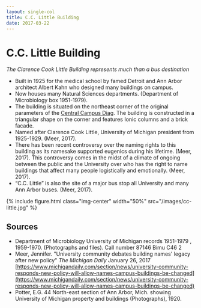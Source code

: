 ```yaml
---
layout: single-col
title: C.C. Little Building
date: 2017-03-22
---
```


# C.C. Little Building

_The Clarence Cook Little Building represents much than a bus destination_

- Built in 1925 for the medical school by famed Detroit and Ann Arbor architect Albert Kahn who designed many buildings on campus.
- Now houses many Natural Sciences departments. (Department of Microbiology box 1951-1979).
- The building is situated on the northeast corner of the original parameters of the [Central Campus Diag](https://umich-hist-399.github.io/campus-histories/essays/diag). The building is constructed in a triangular shape on the corner and features Ionic columns and a brick facade.
- Named after Clarence Cook Little, University of Michigan president from 1925-1929. (Meer, 2017).
- There has been recent controversy over the naming rights to this building as its namesake supported eugenics during his lifetime. (Meer, 2017). This controversy comes in the midst of a climate of ongoing between the public and the University over who has the right to name buildings that affect many people logistically and emotionally. (Meer, 2017).
- “C.C. Little” is also the site of a major bus stop all University and many Ann Arbor buses. (Meer, 2017).

 {% include figure.html class="img-center" width="50%" src="/images/cc-little.jpg" %}


## Sources
- Department of Microbiology University of Michigan records 1951-1979 , 1959-1970. (Photographs and files). Call number 87146 Bimu C46 2
- Meer, Jennifer. "University community debates building names' legacy after new policy" _The Michigan Daily_ January 26, 2017 [https://www.michigandaily.com/section/news/university-community-responds-new-policy-will-allow-names-campus-buildings-be-changed](https://www.michigandaily.com/section/news/university-community-responds-new-policy-will-allow-names-campus-buildings-be-changed) 
- Potter, E.G. 44	North-east section of Ann Arbor, Mich. showing University of Michigan property and buildings (Photographs), 1920.
